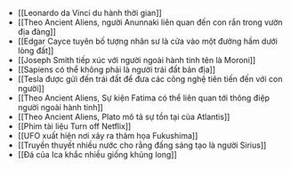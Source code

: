- [[Leonardo da Vinci du hành thời gian]]
- [[Theo Ancient Aliens, người Anunnaki liên quan đến con rắn trong vườn địa đàng]]
- [[Edgar Cayce tuyên bố tượng nhân sư là cửa vào một đường hầm dưới lòng đất]]
- [[Joseph Smith tiếp xúc với người ngoài hành tinh tên là Moroni]]
- [[Sapiens có thể không phải là người trái đất bản địa]]
- [[Tesla được gửi đến trái đất để đưa các công nghệ tiên tiến đến với con người]]
- [[Theo Ancient Aliens, Sự kiện Fatima có thể liên quan tới thông điệp người ngoài hành tinh]]
- [[Theo Ancient Aliens, Plato mô tả sự tồn tại của Atlantis]]
- [[Phim tài liệu Turn off Netflix]]
- [[UFO xuất hiện nơi xảy ra thảm họa Fukushima]]
- [[Truyền thuyết nhiều nước cho rằng đấng sáng tạo là người Sirius]]
- [[Đá của Ica khắc nhiều giống khủng long]]
